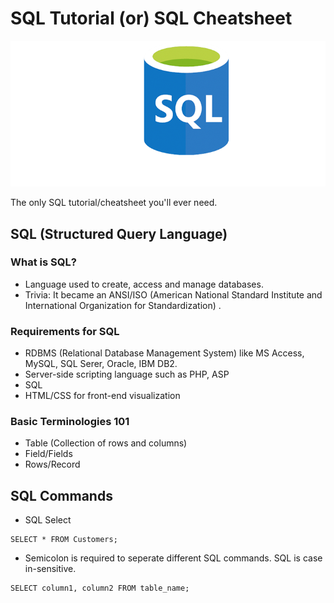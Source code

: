 # SQL Tutorial (or) SQL Cheatsheet
![img](images/sql.jpg)

The only SQL tutorial/cheatsheet you'll ever need. 

## SQL (Structured Query Language)
### What is SQL?
* Language used to create, access and manage databases.
* Trivia: It became an ANSI/ISO (American National Standard Institute and International Organization for Standardization) .

### Requirements for SQL
* RDBMS (Relational Database Management System) like MS Access, MySQL, SQL Serer, Oracle, IBM DB2.
* Server-side scripting language such as PHP, ASP
* SQL
* HTML/CSS for front-end visualization

### Basic Terminologies 101
* Table (Collection of rows and columns)
* Field/Fields
* Rows/Record

## SQL Commands

* SQL Select
```
SELECT * FROM Customers;
```
* Semicolon is required to seperate different SQL commands. SQL is case in-sensitive.
```
SELECT column1, column2 FROM table_name;
```




